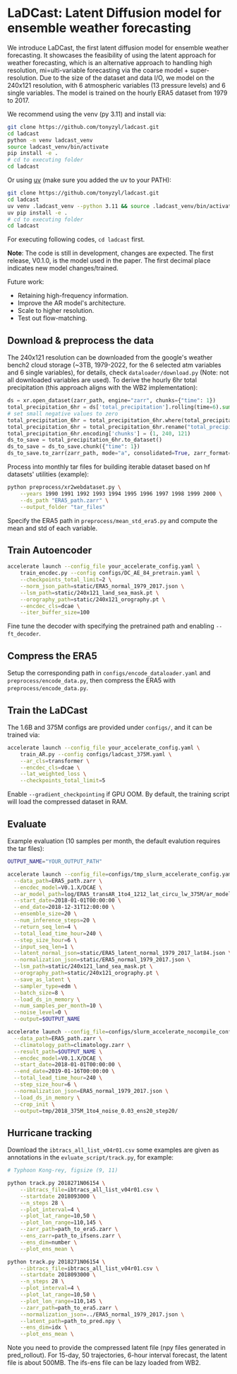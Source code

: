 # LaDCast: Latent Diffusion model for ensemble weather forecasting

We introduce LaDCast, the first latent diffusion model for ensemble weather forecasting. It showcases the feasibility of using the latent approach for weather forecasting, which is an alternative approach to handling high resolution, mi=ulti-variable forecasting via the coarse model + super-resolution. Due to the size of the dataset and data I/O, we model on the 240x121 resolution, with 6 atmospheric variables (13 pressure levels) and 6 single variables. The model is trained on the hourly ERA5 dataset from 1979 to 2017.

We recommend using the venv (py 3.11) and install via:

```bash
git clone https://github.com/tonyzyl/ladcast.git
cd ladcast
python -m venv ladcast_venv
source ladcast_venv/bin/activate
pip install -e .
# cd to executing folder
cd ladcast
```

Or using [uv](https://github.com/astral-sh/uv) (make sure you added the uv to your PATH):

```bash
git clone https://github.com/tonyzyl/ladcast.git
cd ladcast
uv venv .ladcast_venv --python 3.11 && source .ladcast_venv/bin/activate && uv pip install --upgrade pip
uv pip install -e .
# cd to executing folder
cd ladcast
```

For executing following codes, `cd ladcast` first.

**Note**: The code is still in development, changes are expected. The first release, V0.1.0, is the model used in the paper. The first decimal place indicates new model changes/trained.

Future work:

- Retaining high-frequency information.
- Improve the AR model's architecture.
- Scale to higher resolution.
- Test out flow-matching.

## Download & preprocess the data

The 240x121 resolution can be downloaded from the google's weather bench2 cloud storage (~3TB, 1979-2022, for the 6 selected atm variables and 6 single variables), for details, check `dataloader/download.py` (Note: not all downloaded variables are used). To derive the hourly 6hr total precipitation (this approach aligns with the WB2 implementation):

```python
ds = xr.open_dataset(zarr_path, engine="zarr", chunks={"time": 1})
total_precipitation_6hr = ds['total_precipitation'].rolling(time=6).sum()
# set small negative values to zero
total_precipitation_6hr = total_precipitation_6hr.where(total_precipitation_6hr >= 0, 0)
total_precipitation_6hr = total_precipitation_6hr.rename("total_precipitation_6hr")
total_precipitation_6hr.encoding['chunks'] = (1, 240, 121)
ds_to_save = total_precipitation_6hr.to_dataset()
ds_to_save = ds_to_save.chunk({"time": 1})
ds_to_save.to_zarr(zarr_path, mode="a", consolidated=True, zarr_format=2)
```

Process into monthly tar files for building iterable dataset based on hf datasets' utilities (example):

```bash
python preprocess/xr2webdataset.py \
    --years 1990 1991 1992 1993 1994 1995 1996 1997 1998 1999 2000 \
    --ds_path "ERA5_path.zarr" \
    --output_folder "tar_files"
```

Specify the ERA5 path in `preprocess/mean_std_era5.py` and compute the mean and std of each variable.

## Train Autoencoder

```bash
accelerate launch --config_file your_accelerate_config.yaml \
    train_encdec.py --config configs/DC_AE_84_pretrain.yaml \
    --checkpoints_total_limit=2 \
    --norm_json_path=static/ERA5_normal_1979_2017.json \
    --lsm_path=static/240x121_land_sea_mask.pt \
    --orography_path=static/240x121_orography.pt \
    --encdec_cls=dcae \
    --iter_buffer_size=100
```

Fine tune the decoder with specifying the pretrained path and enabling `--ft_decoder`.

## Compress the ERA5

Setup the corresponding path in `configs/encode_dataloader.yaml` and `preprocess/encode_data.py`, then compress the ERA5 with `preprocess/encode_data.py`.

## Train the LaDCast

The 1.6B and 375M configs are provided under `configs/`, and it can be trained via:

```bash
accelerate launch --config_file your_accelerate_config.yaml \
    train_AR.py --config configs/ladcast_375M.yaml \
    --ar_cls=transformer \
    --encdec_cls=dcae \
    --lat_weighted_loss \
    --checkpoints_total_limit=5
```

Enable `--gradient_checkpointing` if GPU OOM. By default, the training script will load the compressed dataset in RAM.

## Evaluate

Example evaluation (10 samples per month, the default evalution requires the tar files):

```bash
OUTPUT_NAME="YOUR_OUTPUT_PATH"

accelerate launch --config_file=configs/tmp_slurm_accelerate_config.yaml evaluate/pred_rollout.py \
  --data_path=ERA5_path.zarr \
  --encdec_model=V0.1.X/DCAE \
  --ar_model_path=log/ERA5_transAR_1to4_1212_lat_circu_lw_375M/ar_model \
  --start_date=2018-01-01T00:00:00 \
  --end_date=2018-12-31T12:00:00 \
  --ensemble_size=20 \
  --num_inference_steps=20 \
  --return_seq_len=4 \
  --total_lead_time_hour=240 \
  --step_size_hour=6 \
  --input_seq_len=1 \
  --latent_normal_json=static/ERA5_latent_normal_1979_2017_lat84.json \
  --normalization_json=static/ERA5_normal_1979_2017.json \
  --lsm_path=static/240x121_land_sea_mask.pt \
  --orography_path=static/240x121_orography.pt \
  --save_as_latent \
  --sampler_type=edm \
  --batch_size=8 \
  --load_ds_in_memory \
  --num_samples_per_month=10 \
  --noise_level=0 \
  --output=$OUTPUT_NAME

accelerate launch --config_file=configs/slurm_accelerate_nocompile_config.yaml evaluate_script/evaluate_ens_gpu.py \
  --data_path=ERA5_path.zarr \
  --climatology_path=climatology.zarr \
  --result_path=$OUTPUT_NAME \
  --encdec_model=V0.1.X/DCAE \
  --start_date=2018-01-01T00:00:00 \
  --end_date=2019-01-16T00:00:00 \
  --total_lead_time_hour=240 \
  --step_size_hour=6 \
  --normalization_json=ERA5_normal_1979_2017.json \
  --load_ds_in_memory \
  --crop_init \
  --output=tmp/2018_375M_1to4_noise_0.03_ens20_step20/
```

## Hurricane tracking

Download the `ibtracs_all_list_v04r01.csv` some examples are given as annotations in the `evluate_script/track.py`, for example:

```bash
# Typhoon Kong-rey, figsize (9, 11)

python track.py 2018271N06154 \
    --ibtracs_file=ibtracs_all_list_v04r01.csv \
    --startdate 2018093000 \
    --n_steps 28 \
    --plot_interval=4 \
    --plot_lat_range=10,50 \
    --plot_lon_range=110,145 \
    --zarr_path=path_to_era5.zarr \
    --ens_zarr=path_to_ifsens.zarr \
    --ens_dim=number \
    --plot_ens_mean \

python track.py 2018271N06154 \
    --ibtracs_file=ibtracs_all_list_v04r01.csv \
    --startdate 2018093000 \
    --n_steps 28 \
    --plot_interval=4 \
    --plot_lat_range=10,50 \
    --plot_lon_range=110,145 \
    --zarr_path=path_to_era5.zarr \
    --normalization_json=../ERA5_normal_1979_2017.json \
    --latent_path=path_to_pred.npy \
    --ens_dim=idx \
    --plot_ens_mean \
```

Note you need to provide the compressed latent file (npy files generated in pred_rollout). For 15-day, 50 trajectories, 6-hour interval forecast, the latent file is about 500MB. The ifs-ens file can be lazy loaded from WB2.
